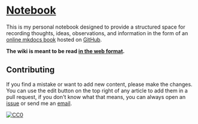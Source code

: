 # [Notebook](https://shawndjw.github.io/notebook)

This is my personal notebook designed to provide a structured space for
recording thoughts, ideas, observations, and information in the form of
an [online mkdocs book](https://www.mkdocs.org/) hosted on [GitHub](https://github.com/shawndjw/notebook).

**The wiki is meant to be read [in the web
format](https://shawndjw.github.io/notebook).**

## Contributing

If you find a mistake or want to add new content, please make the changes. You
can use the edit button on the top right of any article to add them in a pull
request, if you don't know what that means, you can always open an
[issue](https://github.com/shawndjw/notebook/issues/new) or send me an
[email](https://shawndjw.github.io/notebook/contact/).

[![CC0](https://img.shields.io/badge/license-CC0-0a0a0a.svg?style=flat&colorA=0a0a0a)](https://creativecommons.org/publicdomain/zero/1.0/)
